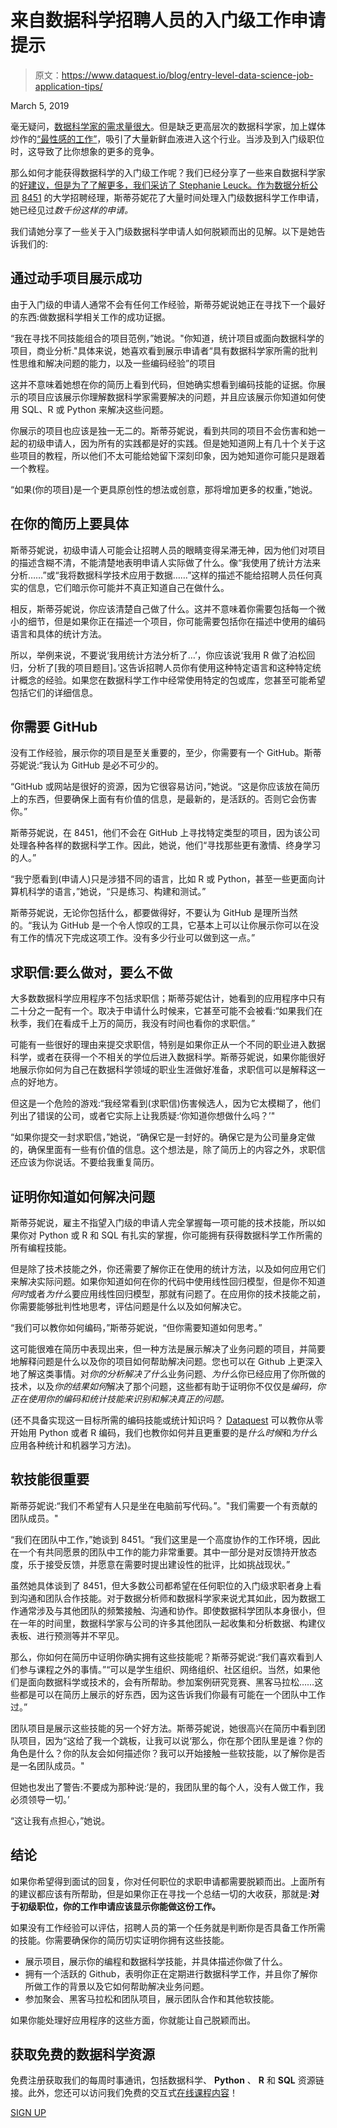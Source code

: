 # 来自数据科学招聘人员的入门级工作申请提示

> 原文：<https://www.dataquest.io/blog/entry-level-data-science-job-application-tips/>

March 5, 2019

毫无疑问，[数据科学家的需求量很大](https://www.forbes.com/sites/louiscolumbus/2017/05/13/ibm-predicts-demand-for-data-scientists-will-soar-28-by-2020/#649499b37e3b)。但是缺乏更高层次的数据科学家，加上媒体炒作的[“最性感的工作”](https://hbr.org/2012/10/data-scientist-the-sexiest-job-of-the-21st-century)，吸引了大量新鲜血液进入这个行业。当涉及到入门级职位时，这导致了比你想象的更多的竞争。

那么如何才能获得数据科学的入门级工作呢？我们已经分享了一些来自数据科学家的[好建议，但是为了了解更多，我们采访了 Stephanie Leuck。作为数据分析公司](https://www.dataquest.io/blog/how-to-find-an-entry-level-job-in-data-science/) [8451](https://www.8451.com/) 的大学招聘经理，斯蒂芬妮花了大量时间处理入门级数据科学工作申请，她已经见过*数千份这样的申请。*

我们请她分享了一些关于入门级数据科学申请人如何脱颖而出的见解。以下是她告诉我们的:

## 通过动手项目展示成功

由于入门级的申请人通常不会有任何工作经验，斯蒂芬妮说她正在寻找下一个最好的东西:做数据科学相关工作的成功证据。

“我在寻找不同技能组合的项目范例，”她说。"你知道，统计项目或面向数据科学的项目，商业分析."具体来说，她喜欢看到展示申请者“具有数据科学家所需的批判性思维和解决问题的能力，以及一些编码经验”的项目

这并不意味着她想在你的简历上看到代码，但她确实想看到编码技能的证据。你展示的项目应该展示你理解数据科学家需要解决的问题，并且应该展示你知道如何使用 SQL、R 或 Python 来解决这些问题。

你展示的项目也应该是独一无二的。斯蒂芬妮说，看到共同的项目不会伤害和她一起的初级申请人，因为所有的实践都是好的实践。但是她知道网上有几十个关于这些项目的教程，所以他们不太可能给她留下深刻印象，因为她知道你可能只是跟着一个教程。

“如果(你的项目)是一个更具原创性的想法或创意，那将增加更多的权重，”她说。

## 在你的简历上要具体

斯蒂芬妮说，初级申请人可能会让招聘人员的眼睛变得呆滞无神，因为他们对项目的描述含糊不清，不能清楚地表明申请人实际做了什么。像“我使用了统计方法来分析……”或“我将数据科学技术应用于数据……”这样的描述不能给招聘人员任何真实的信息，它们暗示你可能并不真正知道自己在做什么。

相反，斯蒂芬妮说，你应该清楚自己做了什么。这并不意味着你需要包括每一个微小的细节，但是如果你正在描述一个项目，你可能需要包括你在描述中使用的编码语言和具体的统计方法。

所以，举例来说，不要说‘我用统计方法分析了…’，你应该说‘我用 R 做了泊松回归，分析了[我的项目题目]。’这告诉招聘人员你有使用这种特定语言和这种特定统计概念的经验。如果您在数据科学工作中经常使用特定的包或库，您甚至可能希望包括它们的详细信息。

## 你需要 GitHub

没有工作经验，展示你的项目是至关重要的，至少，你需要有一个 GitHub。斯蒂芬妮说:“我认为 GitHub 是必不可少的。

“GitHub 或网站是很好的资源，因为它很容易访问，”她说。“这是你应该放在简历上的东西，但要确保上面有有价值的信息，是最新的，是活跃的。否则它会伤害你。”

斯蒂芬妮说，在 8451，他们不会在 GitHub 上寻找特定类型的项目，因为该公司处理各种各样的数据科学工作。因此，她说，他们“寻找那些更有激情、终身学习的人。”

“我宁愿看到(申请人)只是涉猎不同的语言，比如 R 或 Python，甚至一些更面向计算机科学的语言，”她说，“只是练习、构建和测试。”

斯蒂芬妮说，无论你包括什么，都要做得好，不要认为 GitHub 是理所当然的。“我认为 GitHub 是一个令人惊叹的工具，它基本上可以让你展示你可以在没有工作的情况下完成这项工作。没有多少行业可以做到这一点。”

## 求职信:要么做对，要么不做

大多数数据科学应用程序不包括求职信；斯蒂芬妮估计，她看到的应用程序中只有二十分之一配有一个。取决于申请什么时候来，它甚至可能不会被看:“如果我们在秋季，我们在看成千上万的简历，我没有时间也看你的求职信。”

可能有一些很好的理由来提交求职信，特别是如果你正从一个不同的职业进入数据科学，或者在获得一个不相关的学位后进入数据科学。斯蒂芬妮说，如果你能很好地展示你如何为自己在数据科学领域的职业生涯做好准备，求职信可以是解释这一点的好地方。

但这是一个危险的游戏:“我经常看到(求职信)伤害候选人，因为它太模糊了，他们列出了错误的公司，或者它实际上让我质疑:‘你知道你想做什么吗？’"

“如果你提交一封求职信，”她说，“确保它是一封好的。确保它是为公司量身定做的，确保里面有一些有价值的信息。这个想法是，除了简历上的内容之外，求职信还应该为你说话。不要给我重复简历。

## 证明你知道如何解决问题

斯蒂芬妮说，雇主不指望入门级的申请人完全掌握每一项可能的技术技能，所以如果你对 Python 或 R 和 SQL 有扎实的掌握，你可能拥有获得数据科学工作所需的所有编程技能。

但是除了技术技能之外，你还需要了解你正在使用的统计方法，以及如何应用它们来解决实际问题。如果你知道如何在你的代码中使用线性回归模型，但是你不知道*何时*或者*为什么*要应用线性回归模型，那就有问题了。在应用你的技术技能之前，你需要能够批判性地思考，评估问题是什么以及如何解决它。

“我们可以教你如何编码，”斯蒂芬妮说，“但你需要知道如何思考。”

这可能很难在简历中表现出来，但一种方法是展示解决了业务问题的项目，并简要地解释问题是什么以及你的项目如何帮助解决问题。您也可以在 Github 上更深入地了解这类事情。对*你的分析解决了什么*业务问题、*为什么*你已经应用了你所做的技术，以及*你的结果如何*解决了那个问题，这些都有助于证明你不仅仅是*编码，你正在使用你的编码和统计技能来识别和解决真正的问题。*

(还不具备实现这一目标所需的编码技能或统计知识吗？ [Dataquest](https://www.dataquest.io/) 可以教你从零开始用 Python 或者 R 编码，我们也教你如何并且更重要的是*什么时候*和*为什么*应用各种统计和机器学习方法)。

## 软技能很重要

斯蒂芬妮说:“我们不希望有人只是坐在电脑前写代码。”。"我们需要一个有贡献的团队成员。"

“我们在团队中工作，”她谈到 8451。“我们这里是一个高度协作的工作环境，因此在一个有共同愿景的团队中工作的能力非常重要。其中一部分是对反馈持开放态度，乐于接受反馈，并愿意在需要时提出建设性的批评，比如挑战现状。”

虽然她具体谈到了 8451，但大多数公司都希望在任何职位的入门级求职者身上看到沟通和团队合作技能。对于数据分析师和数据科学家来说尤其如此，因为数据工作通常涉及与其他团队的频繁接触、沟通和协作。即使数据科学团队本身很小，但在一年的时间里，数据科学家与公司的许多其他团队一起收集和分析数据、构建仪表板、进行预测等并不罕见。

那么，你如何在简历中证明你确实拥有这些技能呢？斯蒂芬妮说:“我们喜欢看到人们参与课程之外的事情。”“可以是学生组织、网络组织、社区组织。当然，如果他们是面向数据科学或技术的，会有所帮助。参加案例研究竞赛、黑客马拉松……这些都是可以在简历上展示的好东西，因为这告诉我们你最有可能在一个团队中工作过。”

团队项目是展示这些技能的另一个好方法。斯蒂芬妮说，她很高兴在简历中看到团队项目，因为“这给了我一个跳板，让我可以说‘那么，你在那个团队里是谁？你的角色是什么？你的队友会如何描述你？我可以开始接触一些软技能，以了解你是否是一名团队成员。"

但她也发出了警告:不要成为那种说:‘是的，我团队里的每个人，没有人做工作，我必须领导一切。’

“这让我有点担心，”她说。

## 结论

如果你希望得到面试的回复，你对任何职位的求职申请都需要脱颖而出。上面所有的建议都应该有所帮助，但是如果你正在寻找一个总结一切的大收获，那就是:**对于初级职位，你的工作申请应该显示你能做这份工作。**

如果没有工作经验可以评估，招聘人员的第一个任务就是判断你是否具备工作所需的技能。你需要确保你的简历切实证明你拥有这些技能。

*   展示项目，展示你的编程和数据科学技能，并具体描述你做了什么。
*   拥有一个活跃的 Github，表明你正在定期进行数据科学工作，并且你了解你所做工作的背景以及它如何帮助解决业务问题。
*   参加聚会、黑客马拉松和团队项目，展示团队合作和其他软技能。

如果你能处理好应用程序的这些方面，你就能让自己脱颖而出。

## 获取免费的数据科学资源

免费注册获取我们的每周时事通讯，包括数据科学、 **Python** 、 **R** 和 **SQL** 资源链接。此外，您还可以访问我们免费的交互式[在线课程内容](/data-science-courses)！

[SIGN UP](https://app.dataquest.io/signup)